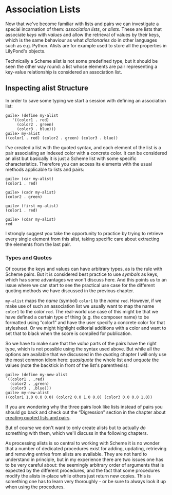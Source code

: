 # Association Lists

Now that we've become familiar with lists and pairs we can investigate a special
incarnation of them: *association lists*, or *alists*.  These are lists that
associate *keys* with *values* and allow the retrieval of values by their keys,
which is the same behaviour as what *dictionaries* do in other languages such as
e.g. Python.  Alists are for example used to store all the properties in
LilyPond's objects.

Technically a Scheme alist is not some predefined type, but it should be seen
the other way round: a list whose elements are pair representing a key-value
relationship is considered an association list.

## Inspecting alist Structure

In order to save some typing we start a session with defining an association list:

```
guile> (define my-alist
   '((color1 . red)
     (color2 . green)
     (color3 . blue)))
guile> my-alist
((color1 . red) (color2 . green) (color3 . blue))
```

I've created a list with the quoted syntax, and each element of the list is a
pair associating an indexed color with a concrete color. It can be considered an
alist but basically it is just a Scheme list with some specific characteristics.
Therefore you can access its elements with the usual methods applicable to lists
and pairs:

```
guile> (car my-alist)
(color1 . red)

guile> (cadr my-alist)
(color2 . green)

guile> (first my-alist)
(color1 . red)

guile> (cdar my-alist)
red
```

I strongly suggest you take the opportunity to practice by trying to retrieve
every single element from this alist, taking specific care about extracting the
elements from the last pair.

### Types and Quotes

Of course the keys and values can have arbitrary types, as is the rule with
Scheme pairs.  But it is considered best practice to use *symbols* as keys,
which has some advantages we won't discuss here.  And this points us to an issue
where we can start to see the practical use case for the different quoting
methods we have discussed in the previous chapter.

`my-alist` maps the *name* (symbol) `color1` to the *name* `red`.  However, if
we make use of such an association list we usually want to map the name `color1`
to the *color* `red`. The real-world use case of this might be that we have
defined a certain type of thing (e.g. the composer name) to be formatted using
“color1” and have the user specify a concrete color for that stylesheet. Or we
might highlight editorial additions with a color and want to set that to black
when the score is compiled for publication.

So we have to make sure that the *value* parts of the pairs have the right type,
which is not possible using the syntax used above.  But while all the options
are available that we discussed in the *quoting* chapter I will only use the
most common idiom here: *quasiquote* the whole list and *unquote* the values
(note the backtick in front of the list's parenthesis):

```
guile> (define my-new-alist
`((color1 . ,red)
  (color2 . ,green)
  (color3 . ,blue)))
guile> my-new-alist
((color1 1.0 0.0 0.0) (color2 0.0 1.0 0.0) (color3 0.0 0.0 1.0))
```

If you are wondering why the three pairs look like lists instead of pairs you
should go back and check out the “Digression” section in the chapter about
[creating quoted lists and pairs](../quoting/lists-and-pairs.html).

But of course we don't want to only create alists but to actually *do* something
with them, which we'll discuss in the following chapters.

As processing alists is so central to working with Scheme it is no wonder that a
number of dedicated procedures exist for adding, updating, retrieving and
removing entries from alists are available.  They are not hard to understand in
principle, but in my experience there are two issues one has to be very careful
about: the seemingly arbitrary order of arguments that is expected by the
different procedures, and the fact that some procedures modify the alists
in-place while others just return new copies.  This is something one has to
learn very thoroughly - or be sure to always look it up when using the
procedures.
